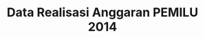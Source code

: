 ---
title: Data Realisasi Anggaran PEMILU 2014
organization: KPU REPUBLIK INDONESIA
notes: Data Realisasi Anggaran PEMILU 2014
resources:
  - name: CSV Data Anggaran
    url: 'https://github.com/pemiluAPI/pemilu-data/raw/master/realisasi_anggaran_pemilu_2014/data_anggaran.csv'
    format: csv
category:
  - Realisasi Anggaran PEEMILU 2014
maintainer: ''
maintainer_email: ''
---